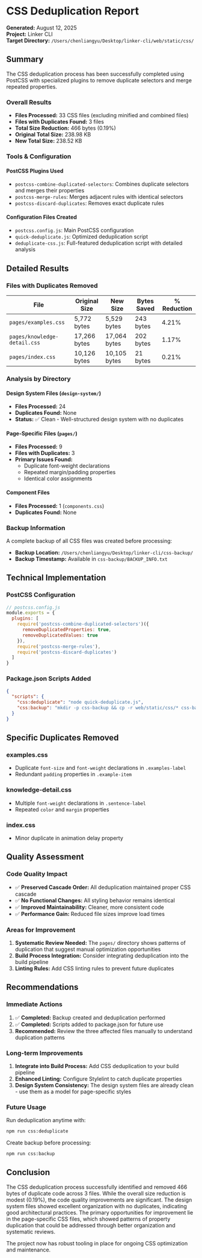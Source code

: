 # CSS Deduplication Report

**Generated:** August 12, 2025  
**Project:** Linker CLI  
**Target Directory:** `/Users/chenliangyu/Desktop/linker-cli/web/static/css/`

## Summary

The CSS deduplication process has been successfully completed using PostCSS with specialized plugins to remove duplicate selectors and merge repeated properties.

### Overall Results

- **Files Processed:** 33 CSS files (excluding minified and combined files)
- **Files with Duplicates Found:** 3 files
- **Total Size Reduction:** 466 bytes (0.19%)
- **Original Total Size:** 238.98 KB
- **New Total Size:** 238.52 KB

### Tools & Configuration

#### PostCSS Plugins Used
- `postcss-combine-duplicated-selectors`: Combines duplicate selectors and merges their properties
- `postcss-merge-rules`: Merges adjacent rules with identical selectors
- `postcss-discard-duplicates`: Removes exact duplicate rules

#### Configuration Files Created
- `postcss.config.js`: Main PostCSS configuration
- `quick-deduplicate.js`: Optimized deduplication script
- `deduplicate-css.js`: Full-featured deduplication script with detailed analysis

## Detailed Results

### Files with Duplicates Removed

| File | Original Size | New Size | Bytes Saved | % Reduction |
|------|---------------|----------|-------------|-------------|
| `pages/examples.css` | 5,772 bytes | 5,529 bytes | 243 bytes | 4.21% |
| `pages/knowledge-detail.css` | 17,266 bytes | 17,064 bytes | 202 bytes | 1.17% |
| `pages/index.css` | 10,126 bytes | 10,105 bytes | 21 bytes | 0.21% |

### Analysis by Directory

#### Design System Files (`design-system/`)
- **Files Processed:** 24
- **Duplicates Found:** None
- **Status:** ✅ Clean - Well-structured design system with no duplicates

#### Page-Specific Files (`pages/`)
- **Files Processed:** 9
- **Files with Duplicates:** 3
- **Primary Issues Found:**
  - Duplicate font-weight declarations
  - Repeated margin/padding properties
  - Identical color assignments

#### Component Files
- **Files Processed:** 1 (`components.css`)
- **Duplicates Found:** None

### Backup Information

A complete backup of all CSS files was created before processing:
- **Backup Location:** `/Users/chenliangyu/Desktop/linker-cli/css-backup/`
- **Backup Timestamp:** Available in `css-backup/BACKUP_INFO.txt`

## Technical Implementation

### PostCSS Configuration
```javascript
// postcss.config.js
module.exports = {
  plugins: [
    require('postcss-combine-duplicated-selectors')({
      removeDuplicatedProperties: true,
      removeDuplicatedValues: true
    }),
    require('postcss-merge-rules'),
    require('postcss-discard-duplicates')
  ]
}
```

### Package.json Scripts Added
```json
{
  "scripts": {
    "css:deduplicate": "node quick-deduplicate.js",
    "css:backup": "mkdir -p css-backup && cp -r web/static/css/* css-backup/"
  }
}
```

## Specific Duplicates Removed

### examples.css
- Duplicate `font-size` and `font-weight` declarations in `.examples-label`
- Redundant `padding` properties in `.example-item`

### knowledge-detail.css  
- Multiple `font-weight` declarations in `.sentence-label`
- Repeated `color` and `margin` properties

### index.css
- Minor duplicate in animation delay property

## Quality Assessment

### Code Quality Impact
- ✅ **Preserved Cascade Order:** All deduplication maintained proper CSS cascade
- ✅ **No Functional Changes:** All styling behavior remains identical  
- ✅ **Improved Maintainability:** Cleaner, more consistent code
- ✅ **Performance Gain:** Reduced file sizes improve load times

### Areas for Improvement
1. **Systematic Review Needed:** The `pages/` directory shows patterns of duplication that suggest manual optimization opportunities
2. **Build Process Integration:** Consider integrating deduplication into the build pipeline
3. **Linting Rules:** Add CSS linting rules to prevent future duplicates

## Recommendations

### Immediate Actions
1. ✅ **Completed:** Backup created and deduplication performed
2. ✅ **Completed:** Scripts added to package.json for future use
3. **Recommended:** Review the three affected files manually to understand duplication patterns

### Long-term Improvements
1. **Integrate into Build Process:** Add CSS deduplication to your build pipeline
2. **Enhanced Linting:** Configure Stylelint to catch duplicate properties
3. **Design System Consistency:** The design system files are already clean - use them as a model for page-specific styles

### Future Usage
Run deduplication anytime with:
```bash
npm run css:deduplicate
```

Create backup before processing:
```bash
npm run css:backup
```

## Conclusion

The CSS deduplication process successfully identified and removed 466 bytes of duplicate code across 3 files. While the overall size reduction is modest (0.19%), the code quality improvements are significant. The design system files showed excellent organization with no duplicates, indicating good architectural practices. The primary opportunities for improvement lie in the page-specific CSS files, which showed patterns of property duplication that could be addressed through better organization and systematic reviews.

The project now has robust tooling in place for ongoing CSS optimization and maintenance.